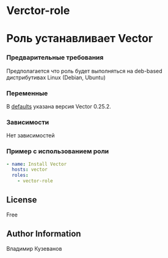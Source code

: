Verctor-role
=========

# Роль устанавливает Vector

### Предварительные требования

Предполагается что роль будет выполняться на deb-based дистрибутивах Linux (Debian, Ubuntu)

### Переменные

В [defaults](./defaults/main.yml) указана версия Vector 0.25.2.

### Зависимости

Нет зависимостей

### Пример  с использованием роли

```yaml
- name: Install Vector
  hosts: vector
  roles:
    - vector-role
```

License
-------

Free

Author Information
------------------

Владимир Кузеванов


